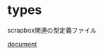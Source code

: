 # types

scrapbox関連の型定義ファイル

[document](https://doc.deno.land/https/raw.githubusercontent.com%2Fscrapbox-jp%2Ftypes%2F0.0.4%mod.ts)
